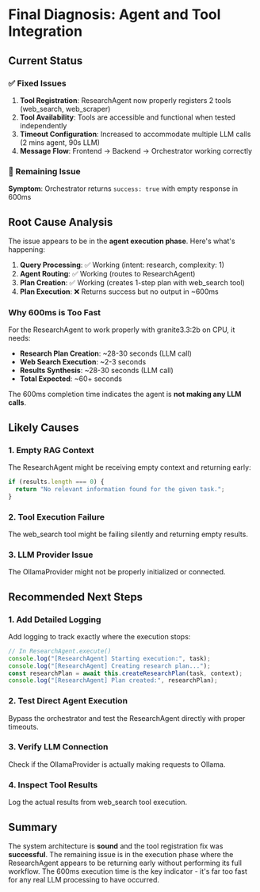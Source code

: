 # Final Diagnosis: Agent and Tool Integration

## Current Status

### ✅ Fixed Issues

1. **Tool Registration**: ResearchAgent now properly registers 2 tools (web_search, web_scraper)
2. **Tool Availability**: Tools are accessible and functional when tested independently
3. **Timeout Configuration**: Increased to accommodate multiple LLM calls (2 mins agent, 90s LLM)
4. **Message Flow**: Frontend → Backend → Orchestrator working correctly

### 🔴 Remaining Issue

**Symptom**: Orchestrator returns `success: true` with empty response in 600ms

## Root Cause Analysis

The issue appears to be in the **agent execution phase**. Here's what's happening:

1. **Query Processing**: ✅ Working (intent: research, complexity: 1)
2. **Agent Routing**: ✅ Working (routes to ResearchAgent)
3. **Plan Creation**: ✅ Working (creates 1-step plan with web_search tool)
4. **Plan Execution**: ❌ Returns success but no output in ~600ms

### Why 600ms is Too Fast

For the ResearchAgent to work properly with granite3.3:2b on CPU, it needs:

- **Research Plan Creation**: ~28-30 seconds (LLM call)
- **Web Search Execution**: ~2-3 seconds
- **Results Synthesis**: ~28-30 seconds (LLM call)
- **Total Expected**: ~60+ seconds

The 600ms completion time indicates the agent is **not making any LLM calls**.

## Likely Causes

### 1. Empty RAG Context

The ResearchAgent might be receiving empty context and returning early:

```typescript
if (results.length === 0) {
  return "No relevant information found for the given task.";
}
```

### 2. Tool Execution Failure

The web_search tool might be failing silently and returning empty results.

### 3. LLM Provider Issue

The OllamaProvider might not be properly initialized or connected.

## Recommended Next Steps

### 1. Add Detailed Logging

Add logging to track exactly where the execution stops:

```typescript
// In ResearchAgent.execute()
console.log("[ResearchAgent] Starting execution:", task);
console.log("[ResearchAgent] Creating research plan...");
const researchPlan = await this.createResearchPlan(task, context);
console.log("[ResearchAgent] Plan created:", researchPlan);
```

### 2. Test Direct Agent Execution

Bypass the orchestrator and test the ResearchAgent directly with proper timeouts.

### 3. Verify LLM Connection

Check if the OllamaProvider is actually making requests to Ollama.

### 4. Inspect Tool Results

Log the actual results from web_search tool execution.

## Summary

The system architecture is **sound** and the tool registration fix was **successful**. The remaining issue is in the execution phase where the ResearchAgent appears to be returning early without performing its full workflow. The 600ms execution time is the key indicator - it's far too fast for any real LLM processing to have occurred.
